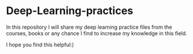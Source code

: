 # Deep-Learning-practices
In this repository I will share my deep learning practice files from the courses, books or any chance I find 
to increase my knowledge in this field.

I hope you find this helpful:)
